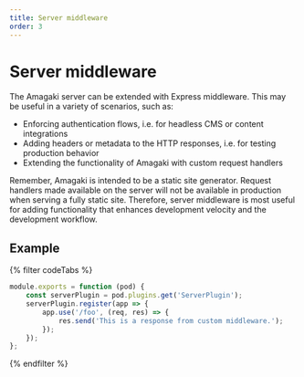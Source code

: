 ```yaml
---
title: Server middleware
order: 3
---
```

# Server middleware

The Amagaki server can be extended with Express middleware. This may be useful
in a variety of scenarios, such as:

- Enforcing authentication flows, i.e. for headless CMS or content integrations
- Adding headers or metadata to the HTTP responses, i.e. for testing production
  behavior
- Extending the functionality of Amagaki with custom request handlers

Remember, Amagaki is intended to be a static site generator. Request handlers
made available on the server will not be available in production when serving a
fully static site. Therefore, server middleware is most useful for adding
functionality that enhances development velocity and the development workflow.

## Example

{% filter codeTabs %}
```javascript:title=amagaki.js
module.exports = function (pod) {
    const serverPlugin = pod.plugins.get('ServerPlugin');
    serverPlugin.register(app => {
        app.use('/foo', (req, res) => {
            res.send('This is a response from custom middleware.');
        });
    });
};
```
{% endfilter %}